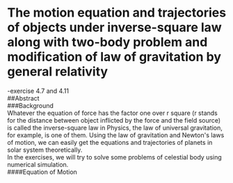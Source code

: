 # The motion equation and trajectories of objects under inverse-square law along with two-body problem and modification of law of gravitation by general relativity  
-exercise 4.7 and 4.11  
##Abstract  
###Background  
Whatever the equation of force has the factor one over r square
(r stands for the distance between object inflicted by the force and the field source) is called the inverse-square law in Physics,
the law of universal gravitation, for example, is one of them. Using the law of gravitation and Newton's laws of motion, we can
easily get the equations and trajectories of planets in solar system theoretically.  
In the exercises, we will try to solve some problems of celestial body using numerical simulation.  
####Equation of Motion
